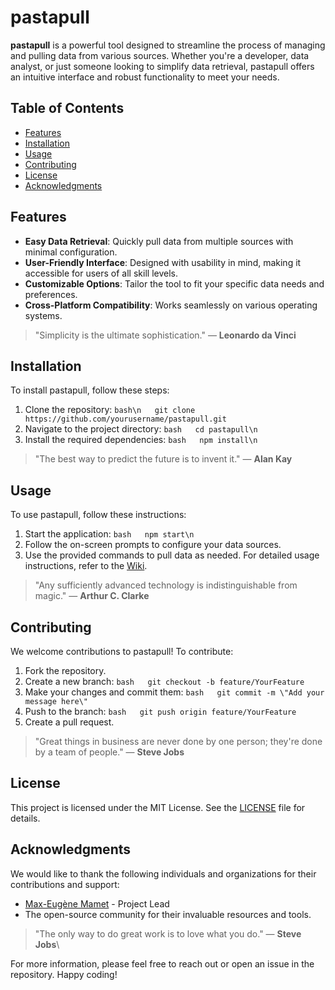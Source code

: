 # pastapull
**pastapull** is a powerful tool designed to streamline the process of managing and pulling data from various sources. Whether you're a developer, data analyst, or just someone looking to simplify data retrieval, pastapull offers an intuitive interface and robust functionality to meet your needs.
## Table of Contents
- [Features](#features)
- [Installation](#installation)
- [Usage](#usage)
- [Contributing](#contributing)
- [License](#license)
- [Acknowledgments](#acknowledgments)

## Features
- **Easy Data Retrieval**: Quickly pull data from multiple sources with minimal configuration.
- **User-Friendly Interface**: Designed with usability in mind, making it accessible for users of all skill levels.
- **Customizable Options**: Tailor the tool to fit your specific data needs and preferences.
- **Cross-Platform Compatibility**: Works seamlessly on various operating systems.
 > \"Simplicity is the ultimate sophistication.\" — **Leonardo da Vinci**
 ## Installation
 To install pastapull, follow these steps:
 1. Clone the repository:   ```bash\n   git clone https://github.com/yourusername/pastapull.git   ```
 2. Navigate to the project directory:   ```bash   cd pastapull\n   ```
 3. Install the required dependencies:   ```bash   npm install\n   ```
 > \"The best way to predict the future is to invent it.\" — **Alan Kay**
 ## Usage
 To use pastapull, follow these instructions:
 1. Start the application:   ```bash   npm start\n   ```
 2. Follow the on-screen prompts to configure your data sources.
 3. Use the provided commands to pull data as needed.
 For detailed usage instructions, refer to the [Wiki](https://github.com/yourusername/pastapull/wiki).

 > \"Any sufficiently advanced technology is indistinguishable from magic.\" — **Arthur C. Clarke**
 ## Contributing
 We welcome contributions to pastapull! To contribute:
 1. Fork the repository.
 2. Create a new branch:   ```bash   git checkout -b feature/YourFeature   ```
 3. Make your changes and commit them:   ```bash   git commit -m \"Add your message here\"   ```
 4. Push to the branch:   ```bash   git push origin feature/YourFeature   ```
 5. Create a pull request.
 > \"Great things in business are never done by one person; they're done by a team of people.\" — **Steve Jobs**
 ## License
 This project is licensed under the MIT License. See the [LICENSE](LICENSE) file for details.
 ## Acknowledgments
 We would like to thank the following individuals and organizations for their contributions and support:
 - [Max-Eugène Mamet](https://github.com/memamet) - Project Lead
 - The open-source community for their invaluable resources and tools.
 > \"The only way to do great work is to love what you do.\" — **Steve Jobs**\

 For more information, please feel free to reach out or open an issue in the repository. Happy coding!
